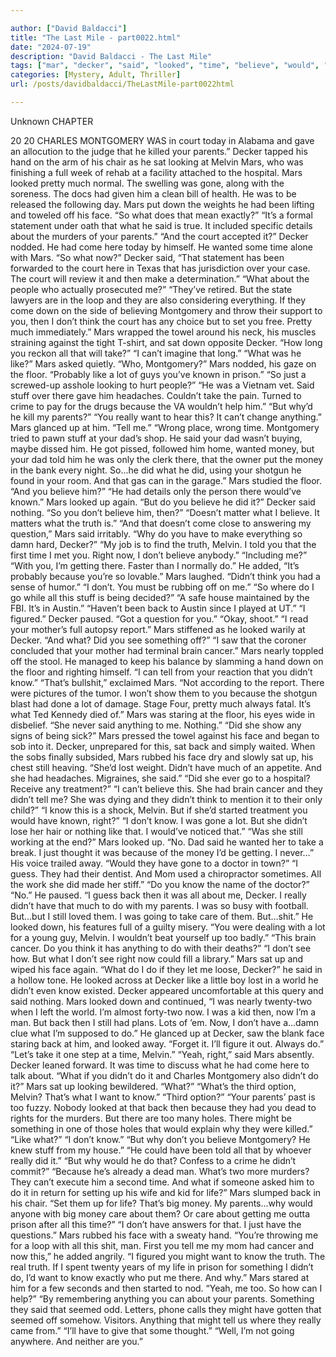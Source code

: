```yaml
---

author: ["David Baldacci"]
title: "The Last Mile - part0022.html"
date: "2024-07-19"
description: "David Baldacci - The Last Mile"
tags: ["mar", "decker", "said", "looked", "time", "believe", "would", "back", "montgomery", "sat", "face", "know", "court", "melvin", "much", "take", "like", "lot", "tell", "money", "right", "come", "think", "floor", "stuff"]
categories: [Mystery, Adult, Thriller]
url: /posts/davidbaldacci/TheLastMile-part0022html

---
```



Unknown
CHAPTER
20
20
CHARLES MONTGOMERY WAS in court today in Alabama and gave an allocution to the judge that he killed your parents.”
Decker tapped his hand on the arm of his chair as he sat looking at Melvin Mars, who was finishing a full week of rehab at a facility attached to the hospital.
Mars looked pretty much normal. The swelling was gone, along with the soreness. The docs had given him a clean bill of health. He was to be released the following day.
Mars put down the weights he had been lifting and toweled off his face.
“So what does that mean exactly?”
“It’s a formal statement under oath that what he said is true. It included specific details about the murders of your parents.”
“And the court accepted it?”
Decker nodded.
He had come here today by himself. He wanted some time alone with Mars.
“So what now?”
Decker said, “That statement has been forwarded to the court here in Texas that has jurisdiction over your case. The court will review it and then make a determination.”
“What about the people who actually prosecuted me?”
“They’ve retired. But the state lawyers are in the loop and they are also considering everything. If they come down on the side of believing Montgomery and throw their support to you, then I don’t think the court has any choice but to set you free. Pretty much immediately.”
Mars wrapped the towel around his neck, his muscles straining against the tight T-shirt, and sat down opposite Decker.
“How long you reckon all that will take?”
“I can’t imagine that long.”
“What was he like?” Mars asked quietly.
“Who, Montgomery?”
Mars nodded, his gaze on the floor.
“Probably like a lot of guys you’ve known in prison.”
“So just a screwed-up asshole looking to hurt people?”
“He was a Vietnam vet. Said stuff over there gave him headaches. Couldn’t take the pain. Turned to crime to pay for the drugs because the VA wouldn’t help him.”
“But why’d he kill my parents?”
“You really want to hear this? It can’t change anything.”
Mars glanced up at him. “Tell me.”
“Wrong place, wrong time. Montgomery tried to pawn stuff at your dad’s shop. He said your dad wasn’t buying, maybe dissed him. He got pissed, followed him home, wanted money, but your dad told him he was only the clerk there, that the owner put the money in the bank every night. So…he did what he did, using your shotgun he found in your room. And that gas can in the garage.”
Mars studied the floor. “And you believe him?”
“He had details only the person there would’ve known.”
Mars looked up again. “But do you believe he did it?”
Decker said nothing.
“So you don’t believe him, then?”
“Doesn’t matter what I believe. It matters what the truth is.”
“And that doesn’t come close to answering my question,” Mars said irritably. “Why do you have to make everything so damn hard, Decker?”
“My job is to find the truth, Melvin. I told you that the first time I met you. Right now, I don’t believe anybody.”
“Including me?”
“With you, I’m getting there. Faster than I normally do.” He added, “It’s probably because you’re so lovable.”
Mars laughed. “Didn’t think you had a sense of humor.”
“I don’t. You must be rubbing off on me.”
“So where do I go while all this stuff is being decided?”
“A safe house maintained by the FBI. It’s in Austin.”
“Haven’t been back to Austin since I played at UT.”
“I figured.” Decker paused. “Got a question for you.”
“Okay, shoot.”
“I read your mother’s full autopsy report.”
Mars stiffened as he looked warily at Decker. “And what? Did you see something off?”
“I saw that the coroner concluded that your mother had terminal brain cancer.”
Mars nearly toppled off the stool. He managed to keep his balance by slamming a hand down on the floor and righting himself.
“I can tell from your reaction that you didn’t know.”
“That’s bullshit,” exclaimed Mars.
“Not according to the report. There were pictures of the tumor. I won’t show them to you because the shotgun blast had done a lot of damage. Stage Four, pretty much always fatal. It’s what Ted Kennedy died of.”
Mars was staring at the floor, his eyes wide in disbelief. “She never said anything to me. Nothing.”
“Did she show any signs of being sick?”
Mars pressed the towel against his face and began to sob into it.
Decker, unprepared for this, sat back and simply waited.
When the sobs finally subsided, Mars rubbed his face dry and slowly sat up, his chest still heaving.
“She’d lost weight. Didn’t have much of an appetite. And she had headaches. Migraines, she said.”
“Did she ever go to a hospital? Receive any treatment?”
“I can’t believe this. She had brain cancer and they didn’t tell me? She was dying and they didn’t think to mention it to their only child?”
“I know this is a shock, Melvin. But if she’d started treatment you would have known, right?”
“I don’t know. I was gone a lot. But she didn’t lose her hair or nothing like that. I would’ve noticed that.”
“Was she still working at the end?”
Mars looked up. “No. Dad said he wanted her to take a break. I just thought it was because of the money I’d be getting. I never…” His voice trailed away.
“Would they have gone to a doctor in town?”
“I guess. They had their dentist. And Mom used a chiropractor sometimes. All the work she did made her stiff.”
“Do you know the name of the doctor?”
“No.” He paused. “I guess back then it was all about me, Decker. I really didn’t have that much to do with my parents. I was so busy with football. But…but I still loved them. I was going to take care of them. But…shit.”
He looked down, his features full of a guilty misery.
“You were dealing with a lot for a young guy, Melvin. I wouldn’t beat yourself up too badly.”
“This brain cancer. Do you think it has anything to do with their deaths?”
“I don’t see how. But what I don’t see right now could fill a library.”
Mars sat up and wiped his face again. “What do I do if they let me loose, Decker?” he said in a hollow tone. He looked across at Decker like a little boy lost in a world he didn’t even know existed.
Decker appeared uncomfortable at this query and said nothing.
Mars looked down and continued, “I was nearly twenty-two when I left the world. I’m almost forty-two now. I was a kid then, now I’m a man. But back then I still had plans. Lots of ’em. Now, I don’t have a…damn clue what I’m supposed to do.”
He glanced up at Decker, saw the blank face staring back at him, and looked away. “Forget it. I’ll figure it out. Always do.”
“Let’s take it one step at a time, Melvin.”
“Yeah, right,” said Mars absently.
Decker leaned forward. It was time to discuss what he had come here to talk about.
“What if you didn’t do it and Charles Montgomery also didn’t do it?”
Mars sat up looking bewildered. “What?”
“What’s the third option, Melvin? That’s what I want to know.”
“Third option?”
“Your parents’ past is too fuzzy. Nobody looked at that back then because they had you dead to rights for the murders. But there are too many holes. There might be something in one of those holes that would explain why they were killed.”
“Like what?”
“I don’t know.”
“But why don’t you believe Montgomery? He knew stuff from my house.”
“He could have been told all that by whoever really did it.”
“But why would he do that? Confess to a crime he didn’t commit?”
“Because he’s already a dead man. What’s two more murders? They can’t execute him a second time. And what if someone asked him to do it in return for setting up his wife and kid for life?”
Mars slumped back in his chair. “Set them up for life? That’s big money. My parents…why would anyone with big money care about them? Or care about getting me outta prison after all this time?”
“I don’t have answers for that. I just have the questions.”
Mars rubbed his face with a sweaty hand. “You’re throwing me for a loop with all this shit, man. First you tell me my mom had cancer and now this,” he added angrily.
“I figured you might want to know the truth. The real truth. If I spent twenty years of my life in prison for something I didn’t do, I’d want to know exactly who put me there. And why.”
Mars stared at him for a few seconds and then started to nod. “Yeah, me too. So how can I help?”
“By remembering anything you can about your parents. Something they said that seemed odd. Letters, phone calls they might have gotten that seemed off somehow. Visitors. Anything that might tell us where they really came from.”
“I’ll have to give that some thought.”
“Well, I’m not going anywhere. And neither are you.”
